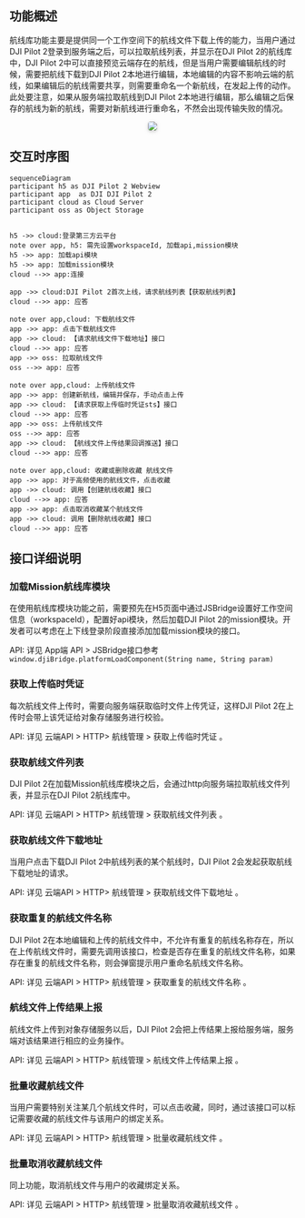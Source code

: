 
## 功能概述

航线库功能主要是提供同一个工作空间下的航线文件下载上传的能力，当用户通过DJI Pilot 2登录到服务端之后，可以拉取航线列表，并显示在DJI Pilot 2的航线库中，DJI Pilot 2中可以直接预览云端存在的航线，但是当用户需要编辑航线的时候，需要把航线下载到DJI Pilot 2本地进行编辑，本地编辑的内容不影响云端的航线，如果编辑后的航线需要共享，则需要重命名一个新航线，在发起上传的动作。此处要注意，如果从服务端拉取航线到DJI Pilot 2本地进行编辑，那么编辑之后保存的航线为新的航线，需要对新航线进行重命名，不然会出现传输失败的情况。

<center>    <img style="border-radius: 0.3125em;    box-shadow: 0 2px 4px 0 rgba(34,36,38,.12),0 2px 10px 0 rgba(34,36,38,.08);"     src="https://terra-1-g.djicdn.com/84f990b0bbd145e6a3930de0c55d3b2b/admin/doc/ba31cd11-5a7c-4a03-8384-40cc80d66226.png">    <br>     </center>

## 交互时序图

```mermaid
sequenceDiagram
participant h5 as DJI Pilot 2 Webview
participant app  as DJI DJI Pilot 2
participant cloud as Cloud Server
participant oss as Object Storage


h5 ->> cloud:登录第三方云平台
note over app, h5: 需先设置workspaceId, 加载api,mission模块 
h5 ->> app: 加载api模块 
h5 ->> app: 加载mission模块
cloud -->> app:连接

app ->> cloud:DJI Pilot 2首次上线，请求航线列表【获取航线列表】
cloud -->> app: 应答

note over app,cloud: 下载航线文件
app ->> app: 点击下载航线文件
app ->> cloud: 【请求航线文件下载地址】接口
cloud -->> app: 应答
app ->> oss: 拉取航线文件
oss -->> app: 应答

note over app,cloud: 上传航线文件
app ->> app: 创建新航线，编辑并保存，手动点击上传
app ->> cloud: 【请求获取上传临时凭证sts】接口
cloud -->> app: 应答
app ->> oss: 上传航线文件
oss -->> app: 应答
app ->> cloud: 【航线文件上传结果回调推送】接口
cloud -->> app: 应答

note over app,cloud: 收藏或删除收藏 航线文件
app ->> app: 对于高频使用的航线文件，点击收藏
app ->> cloud: 调用【创建航线收藏】接口
cloud -->> app: 应答
app ->> app: 点击取消收藏某个航线文件
app ->> cloud: 调用【删除航线收藏】接口
cloud -->> app: 应答

```



## 接口详细说明

### 加载Mission航线库模块

在使用航线库模块功能之前，需要预先在H5页面中通过JSBridge设置好工作空间信息（workspaceId），配置好api模块，然后加载DJI Pilot 2的mission模块。开发者可以考虑在上下线登录阶段直接添加加载mission模块的接口。

API: 详见 App端 API > JSBridge接口参考 `window.djiBridge.platformLoadComponent(String name, String param)`

### 获取上传临时凭证

每次航线文件上传时，需要向服务端获取临时文件上传凭证，这样DJI Pilot 2在上传时会带上该凭证给对象存储服务进行校验。

API: 详见  云端API > HTTP> 航线管理 >  获取上传临时凭证 。

### 获取航线文件列表

DJI Pilot 2在加载Mission航线库模块之后，会通过http向服务端拉取航线文件列表，并显示在DJI Pilot 2航线库中。

API: 详见  云端API > HTTP> 航线管理 >  获取航线文件列表 。

### 获取航线文件下载地址

当用户点击下载DJI Pilot 2中航线列表的某个航线时，DJI Pilot 2会发起获取航线下载地址的请求。

API: 详见  云端API > HTTP> 航线管理 >  获取航线文件下载地址 。

### 获取重复的航线文件名称

DJI Pilot 2在本地编辑和上传的航线文件中，不允许有重复的航线名称存在，所以在上传航线文件时，需要先调用该接口，检查是否存在重复的航线文件名称，如果存在重复的航线文件名称，则会弹窗提示用户重命名航线文件名称。

API: 详见  云端API > HTTP> 航线管理 >  获取重复的航线文件名称 。

### 航线文件上传结果上报

航线文件上传到对象存储服务以后，DJI Pilot 2会把上传结果上报给服务端，服务端对该结果进行相应的业务操作。

API: 详见  云端API > HTTP> 航线管理 >  航线文件上传结果上报 。

### 批量收藏航线文件

当用户需要特别关注某几个航线文件时，可以点击收藏，同时，通过该接口可以标记需要收藏的航线文件与该用户的绑定关系。

API: 详见  云端API > HTTP> 航线管理 >  批量收藏航线文件 。

### 批量取消收藏航线文件

同上功能，取消航线文件与用户的收藏绑定关系。

API: 详见  云端API > HTTP> 航线管理 >  批量取消收藏航线文件 。

